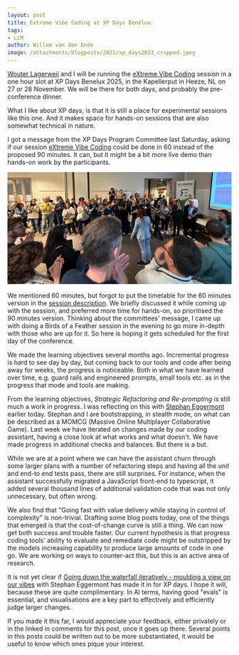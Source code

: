 ```yaml
---
layout: post
title: Extreme Vibe Coding at XP Days Benelux
tags:
- LLM 
author: Willem van den Ende
image: /attachments/blogposts/2025/xp_days2023_cropped.jpeg
---
```


[Wouter Lagerweij](https://www.lagerweij.com/about/) and I will be running the [eXtreme Vibe Coding](/sessions/2025/extreme_vibe_coding.html) session in a one hour slot at XP Days Benelux 2025, in the Kapellerput in Heeze, NL on 27 or 28 November. We will be there for both days, and probably the pre-conference dinner.

What I like about XP days, is that it is still a place for experimental sessions like this one. And it makes space for hands-on sessions that are also somewhat technical in nature.

I got a message from the XP Days Program Committee last Saturday, asking if our
session [eXtreme Vibe Coding](/sessions/2025/extreme_vibe_coding.html) could be done in 60 instead of the proposed 90 minutes. It can, but it might be a bit more live demo than hands-on work by the participants. 

![A plenary session at XP Days Benelux 2023, someone presenting to a large gathering of onlookers, standing around. ](/attachments/blogposts/2025/xp_days2023_cropped.jpeg)

We mentioned 60 minutes, but forgot to put the timetable for the 60 minutes version in the  [session description](/sessions/2025/extreme_vibe_coding.html). We briefly discussed it while coming up with the session, and preferred more time for hands-on, so prioritised the 90 minutes version. Thinking about the committees' message, I came up with doing a Birds of a Feather session in the evening to go more in-depth with those who are up for it. So here is hoping it gets scheduled for the first day of the conference.

We made the learning objectives several months ago. Incremental progress is hard to see day by day, but coming back to our tools and code after being away for weeks, the progress is noticeable. Both in what we have learned over time, e.g. guard rails and engineered prompts, small tools etc. as in the progress that mode and tools are making.

From the learning objectives, *Strategic Refactoring and Re-prompting* is still much a work in progress. I was reflecting on this with [Stephan Eggermont](https://domeinmodel.nl/) earlier today. Stephan and I are bootstrapping, in stealth mode, on what can be described as a MOMCG (Massive Online Multiplayer Collaborative Game). Last week we have iterated on changes made by our coding assistant, having a close look at what works and what doesn't. We have made progress in additional checks and balances. But there is a but. 

While we are at a point where we can have the assistant churn through some larger plans with a number of refactoring steps and having all the unit and end-to end tests pass, there are still surprises. For instance, when the assistant successfully migrated a JavaScript front-end to typescript, it added several thousand lines of additional validation code that was not only unnecessary, but often wrong. 

We also find that "Going fast with value delivery while staying in control of complexity" is non-trivial. Drafting some blog posts today, one of the things that emerged is that the cost-of-change curve is still a thing. We can now get both success and trouble faster. Our current hypothesis is that progress coding tools' ability to evaluate and remediate code might be outstripped by the models increasing capability to produce large amounts of code in one go. We are working on ways to counter-act this, but this is an active area of research.

It is not yet clear if [Going down the waterfall iteratively - moulding a view on our vibes](sessions/2025/iterative_waterfall_molding.html) with Stephan Eggermont has made it in for XP days. I hope it will, because these are quite complimentary. In AI terms, having good "evals" is essential, and visualisations are a key part to effectively and efficiently judge larger changes.

If you made it this far, I would appreciate your feedback, either privately or in the linked in comments for this post, once it goes up there. Several points in this posts could be written out to be more substantiated, it would be useful to know which ones pique your interest.
